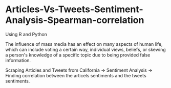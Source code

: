 # Articles-Vs-Tweets-Sentiment-Analysis-Spearman-correlation
Using R and Python


The influence of mass media has an effect on many aspects of human life, which can include voting a certain way, 
individual views, beliefs, or skewing a person's knowledge of a specific topic due to being provided false information.

Scraping Articles and Tweets from California -> 
Sentiment Analysis -> 
Finding correlation between the articels sentiments and the tweets sentiments. 
